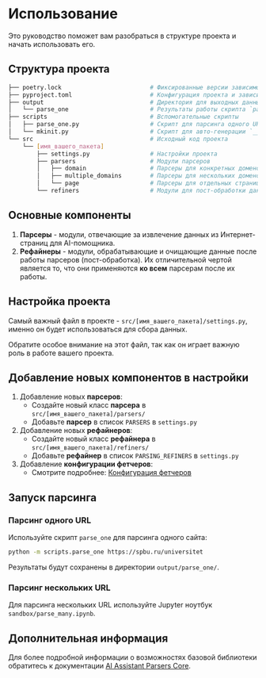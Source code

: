 # Использование

Это руководство поможет вам разобраться в структуре проекта и начать использовать его.

## Структура проекта

```bash
├── poetry.lock                         # Фиксированные версии зависимостей
├── pyproject.toml                      # Конфигурация проекта и зависимостей
├── output                              # Директория для выходных данных
│   └── parse_one                       # Результаты работы скрипта `parse_one`
├── scripts                             # Вспомогательные скрипты
│   ├── parse_one.py                    # Скрипт для парсинга одного URL
│   └── mkinit.py                       # Скрипт для авто-генерации `__init__.py` файлов
└── src                                 # Исходный код проекта
    └── [имя_вашего_пакета]
        ├── settings.py                 # Настройки проекта
        ├── parsers                     # Модули парсеров
        │   ├── domain                  # Парсеры для конкретных доменов
        │   ├── multiple_domains        # Парсеры для нескольких доменов
        │   └── page                    # Парсеры для отдельных страниц
        └── refiners                    # Модули для пост-обработки данных
```

## Основные компоненты

1. **Парсеры** - модули, отвечающие за извлечение данных из Интернет-страниц для AI-помощника.
2. **Рефайнеры** - модули, обрабатывающие и очищающие данные после работы парсеров (пост-обработка). 
Их отличительной чертой является то, что они применяются **ко всем** парсерам после их работы.

## Настройка проекта

Самый важный файл в проекте - `src/[имя_вашего_пакета]/settings.py`, именно он будет использоваться для сбора данных.

Обратите особое внимание на этот файл, так как он играет важную роль в работе вашего проекта.

## Добавление новых компонентов в настройки

1. Добавление новых **парсеров**:
   - Создайте новый класс **парсера** в `src/[имя_вашего_пакета]/parsers/`
   - Добавьте **парсер** в список `PARSERS` в `settings.py`
2. Добавление новых **рефайнеров**:
   - Создайте новый класс **рефайнера** в `src/[имя_вашего_пакета]/refiners/`
   - Добавьте **рефайнер** в список `PARSING_REFINERS` в `settings.py`
3. Добавление **конфигурации фетчеров**:
   - Смотрите подробнее: [Конфигурация фетчеров](./advanced_usage/fetchers_config.md)


## Запуск парсинга

### Парсинг одного URL

Используйте скрипт `parse_one` для парсинга одного сайта:

```bash
python -m scripts.parse_one https://spbu.ru/universitet
```

Результаты будут сохранены в директории `output/parse_one/`.

### Парсинг нескольких URL

Для парсинга нескольких URL используйте Jupyter ноутбук `sandbox/parse_many.ipynb`.


## Дополнительная информация

Для более подробной информации о возможностях базовой библиотеки обратитесь к документации [AI Assistant Parsers Core](https://github.com/GigaUniversity/ai_assistant_parsers_core).

```{include} _additional_resources.md
```
